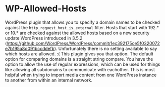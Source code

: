 WP-Allowed-Hosts
================

WordPress plugin that allows you to specify a domain names to be checked against the `http_request_host_is_external` filter. Hosts that start with 192.* or 10.* are checked against the allowed hosts based on a new security update WordPress introduced in 3.5.2 (https://github.com/WordPress/WordPress/commit/1ec392175ce5f0320072e7b195a8d091bccddefb). Unfortunately there is no setting available to say which hosts are allowed. :( This plugin gives you that option. The default option for comparing domains is a straight string compare. You have the option to allow the use of regular expressions, which can be used for things like allowing all subdomains to communicate with eachother. This is most helpful when trying to import media content from one WordPress instance to another from within an internal network.

